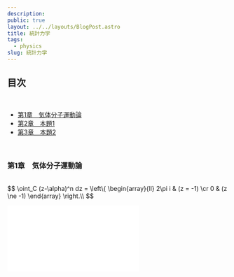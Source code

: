 ```yaml
---
description: 
public: true
layout: ../../layouts/BlogPost.astro
title: 統計力学
tags:
  - physics
slug: 統計力学
---
```


</script>
<script type="text/javascript"
  src="http://cdn.mathjax.org/mathjax/latest/MathJax.js?config=TeX-AMS-MML_HTMLorMML">
</script>
<script type="text/x-mathjax-config">
MathJax.Hub.Config({
  tex2jax: {inlineMath: [['$','$'], ['\\(','\\)']]}
});
</script>
<script type="text/javascript"
  src="https://cdnjs.cloudflare.com/ajax/libs/mathjax/2.7.7/MathJax.js?config=TeX-AMS-MML_HTMLorMML">
</script>

## 目次
<br>

- [第1章　気体分子運動論](#chapter1)
- [第2章　本題1](#chapter2)
- [第3章　本題2](#chapter3)

<br>

### 第1章　気体分子運動論 <a name="chapter1"></a>

<br>
$$
\oint_C (z-\alpha)^n dz = \left\{
\begin{array}{ll}
2\pi i & (z = -1) \cr
0 & (z \ne -1)
\end{array}
\right.\\
$$
<!-- 
1辺長$L$の中に閉じ込められた気体分子1個の運動について考える。まず、$x$方向について解析する。
ニュートンの運動方程式は
\begin{equation}
  f_x = m\frac{d^2x}{dt^2} = m\frac{dv_x}{dt} = \frac{dp_x}{dt}
\end{equation}
故に
\begin{equation}
  \int_{t_1}^{t_2}f_x dt = \int_{t_1}^{t_2}dp_x
\end{equation}
反発係数$e$は1と見做せるので
\begin{equation}
  \Delta p_x = mv_x - (-mv_x) = 2mv_x
\end{equation}
間隔$L$の壁の間を一往復するのにかかる時間$t$は$t=\frac{2L}{v_x}$なので、$t_2-t_2$間に壁に衝突する回数は、$\frac{v_x}{2L}(t_2-t_1)$である。従って
\begin{equation}
  \int_{t_1}^{t_2}dp_x = \frac{m{v_x}^2}{L}(t_2 - t_1)
\end{equation}
また
\begin{equation}
  \int_{t_1}^{t_2}f_x dt = f_x(t_2-t_1)
\end{equation}
であるから、故に
\begin{equation}
  f_x = \frac{m{v_x}^2}{L}
\end{equation}
を得る。これは分子１個が及ぼす力であり、分子$N$個が及ぼす力$F_x$は
\begin{equation}
  F_x = \frac{Nm{v_x}^2}{L}
\end{equation}
従って、一面が$N$個の分子から受ける圧力$P$は
\begin{equation}
  P = \frac{F_x}{L^2} = \frac{Nm{v_x}^2}{L^3}
\end{equation}
$v^2 = {v_x}^2+{v_y}^2+{v_z}^2 = 3{v_x}^2$が成り立つとして
\begin{equation}
  P = \frac{Nmv^2}{3L^3}
\end{equation}
よって
\begin{equation}
  PV = \frac{Nmv^2}{3}
\end{equation}
運動エネルギーに着目して、気体の状態方程式$PV = nRT$を適用すると
\begin{equation}
  PV = \frac{2N}{3}\cdot \frac{1}{2}mv^2 = nRT = \frac{N}{N_A}RT
\end{equation}
結果として
\begin{equation}
  \frac{1}{2}mv^2 = \frac{3}{2}k_bT
\end{equation}
が得られる。$k_b$は$\frac{R}{N_A}$であり、ボルツマン定数と呼ばれる。これは、運動エネルギーと温度$T$を繋ぐ重要な式である。

<!-- $$
\boxed{\int_0^\infty e^{-x^2}dx=\frac{\sqrt{\pi}}{2}}
$$

$$
A=
\begin{pmatrix}
a & b \cr
c & d
\end{pmatrix}
\begin{pmatrix}
x \cr
y
\end{pmatrix}
$$ -->

<!-- $$
A=
\begin{pmatrix}
a_{11} & \cdots & a_{1i} & \cdots & a_{1n}\cr
\vdots & \ddots & & & \vdots \cr
a_{i1} & & a_{ii} & & a_{in} \cr
\vdots & & & \ddots & \vdots \cr
a_{n1} & \cdots & a_{ni} & \cdots & a_{nn}
\end{pmatrix}
\ne \begin{pmatrix}
a_{11} & \cdots & a_{1i} & \cdots & a_{1n}\cr
\vdots & \ddots & & & \vdots \cr
a_{i1} & & a_{ii} & & a_{in} \cr
\vdots & & & \ddots & \vdots \cr
a_{n1} & \cdots & a_{ni} & \cdots & a_{nn}
\end{pmatrix}^{-1}
= \frac{1}{\det A}
$$ -->


![sanwa-supply-cb-cterd5_3.jpeg](/posts/Screenshot.pdf)

<!-- - [Amazon US](https://amzn.to/40d54nI)
- [Amazon JP](https://amzn.to/40xl43G) -->
